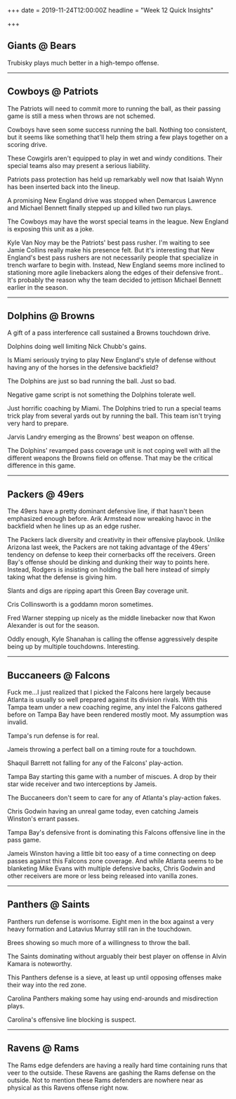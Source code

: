 +++
date = 2019-11-24T12:00:00Z
headline = "Week 12 Quick Insights"

+++
## Giants @ Bears

Trubisky plays much better in a high-tempo offense.

***

## Cowboys @ Patriots

The Patriots will need to commit more to running the ball, as their passing game is still a mess when throws are not schemed.

Cowboys have seen some success running the ball. Nothing too consistent, but it seems like something that'll help them string a few plays together on a scoring drive.

These Cowgirls aren't equipped to play in wet and windy conditions. Their special teams also may present a serious liability.

Patriots pass protection has held up remarkably well now that Isaiah Wynn has been inserted back into the lineup.

A promising New England drive was stopped when Demarcus Lawrence and Michael Bennett finally stepped up and killed two run plays.

The Cowboys may have the worst special teams in the league. New England is exposing this unit as a joke.

Kyle Van Noy may be the Patriots' best pass rusher. I'm waiting to see Jamie Collins really make his presence felt. But it's interesting that New England's best pass rushers are not necessarily people that specialize in trench warfare to begin with. Instead, New England seems more inclined to stationing more agile linebackers along the edges of their defensive front.. It's probably the reason why the team decided to jettison Michael Bennett earlier in the season.

***

## Dolphins @ Browns

A gift of a pass interference call sustained a Browns touchdown drive.

Dolphins doing well limiting Nick Chubb's gains.

Is Miami seriously trying to play New England's style of defense without having any of the horses in the defensive backfield?

The Dolphins are just so bad running the ball. Just so bad.

Negative game script is not something the Dolphins tolerate well.

Just horrific coaching by Miami. The Dolphins tried to run a special teams trick play from several yards out by running the ball. This team isn't trying very hard to prepare.

Jarvis Landry emerging as the Browns' best weapon on offense.

The Dolphins' revamped pass coverage unit is not coping well with all the different weapons the Browns field on offense. That may be the critical difference in this game.

***

## Packers @ 49ers

The 49ers have a pretty dominant defensive line, if that hasn't been emphasized enough before. Arik Armstead now wreaking havoc in the backfield when he lines up as an edge rusher.

The Packers lack diversity and creativity in their offensive playbook. Unlike Arizona last week, the Packers are not taking advantage of the 49ers' tendency on defense to keep their cornerbacks off the receivers. Green Bay's offense should be dinking and dunking their way to points here. Instead, Rodgers is insisting on holding the ball here instead of simply taking what the defense is giving him.

Slants and digs are ripping apart this Green Bay coverage unit.

Cris Collinsworth is a goddamn moron sometimes.

Fred Warner stepping up nicely as the middle linebacker now that Kwon Alexander is out for the season.

Oddly enough, Kyle Shanahan is calling the offense aggressively despite being up by multiple touchdowns. Interesting.

***

## Buccaneers @ Falcons

Fuck me...I just realized that I picked the Falcons here largely because Atlanta is usually so well prepared against its division rivals. With this Tampa team under a new coaching regime, any intel the Falcons gathered before on Tampa Bay have been rendered mostly moot. My assumption was invalid.

Tampa's run defense is for real.

Jameis throwing a perfect ball on a timing route for a touchdown.

Shaquil Barrett not falling for any of the Falcons' play-action.

Tampa Bay starting this game with a number of miscues. A drop by their star wide receiver and two interceptions by Jameis.

The Buccaneers don't seem to care for any of Atlanta's play-action fakes.

Chris Godwin having an unreal game today, even catching Jameis Winston's errant passes.

Tampa Bay's defensive front is dominating this Falcons offensive line in the pass game.

Jameis Winston having a little bit too easy of a time connecting on deep passes against this Falcons zone coverage. And while Atlanta seems to be blanketing Mike Evans with multiple defensive backs, Chris Godwin and other receivers are more or less being released into vanilla zones.

***

## Panthers @ Saints

Panthers run defense is worrisome. Eight men in the box against a very heavy formation and Latavius Murray still ran in the touchdown.

Brees showing so much more of a willingness to throw the ball.

The Saints dominating without arguably their best player on offense in Alvin Kamara is noteworthy.

This Panthers defense is a sieve, at least up until opposing offenses make their way into the red zone.

Carolina Panthers making some hay using end-arounds and misdirection plays.

Carolina's offensive line blocking is suspect.

***

## Ravens @ Rams

The Rams edge defenders are having a really hard time containing runs that veer to the outside. These Ravens are gashing the Rams defense on the outside. Not to mention these Rams defenders are nowhere near as physical as this Ravens offense right now.